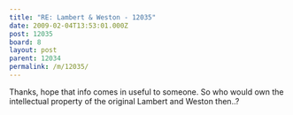 ```yaml
---
title: "RE: Lambert & Weston - 12035"
date: 2009-02-04T13:53:01.000Z
post: 12035
board: 8
layout: post
parent: 12034
permalink: /m/12035/
---
```

Thanks, hope that info comes in useful to someone. So who would own the intellectual property of the original Lambert and Weston then..?
